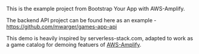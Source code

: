 This is the example project from Bootstrap Your App with AWS-Amplify.

The backend API project can be found here as an example - https://github.com/mwarger/games-app-api

This demo is heavily inspired by serverless-stack.com, adapted to work as a game catalog for demoing featuers of [AWS-Amplify](https://aws.github.io/aws-amplify/).
